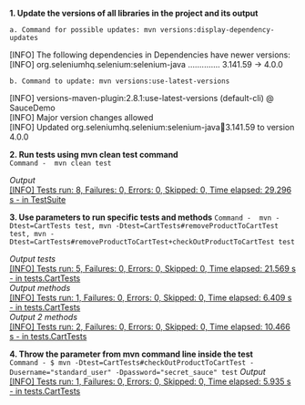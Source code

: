 **1. Update the versions of all libraries in the project and its output**

    a. Command for possible updates: mvn versions:display-dependency-updates
[INFO] The following dependencies in Dependencies have newer versions:  
[INFO]   org.seleniumhq.selenium:selenium-java .............. 3.141.59 -> 4.0.0

    b. Command to update: mvn versions:use-latest-versions
[INFO] versions-maven-plugin:2.8.1:use-latest-versions (default-cli) @ SauceDemo    
[INFO] Major version changes allowed    
[INFO] Updated org.seleniumhq.selenium:selenium-java:jar:3.141.59 to version 4.0.0

**2. Run tests using mvn clean test command**   
`Command -  mvn clean test`

_Output_    
[[INFO] Tests run: 8, Failures: 0, Errors: 0, Skipped: 0, Time elapsed: 29.296 s - in TestSuite]()

**3. Use parameters to run specific tests and methods**
`Command -  mvn -Dtest=CartTests test, mvn -Dtest=CartTests#removeProductToCartTest test,
mvn -Dtest=CartTests#removeProductToCartTest+checkOutProductToCartTest test`


_Output tests_    
[[INFO] Tests run: 5, Failures: 0, Errors: 0, Skipped: 0, Time elapsed: 21.569 s - in tests.CartTests]()    
_Output methods_    
[[INFO] Tests run: 1, Failures: 0, Errors: 0, Skipped: 0, Time elapsed: 6.409 s - in tests.CartTests]()     
_Output 2 methods_  
[[INFO] Tests run: 2, Failures: 0, Errors: 0, Skipped: 0, Time elapsed: 10.466 s - in tests.CartTests]()

**4. Throw the parameter from mvn command line inside the test**    
`Command - $ mvn -Dtest=CartTests#checkOutProductToCartTest -Dusername="standard_user" -Dpassword="secret_sauce" test`
_Output_    
[[INFO] Tests run: 1, Failures: 0, Errors: 0, Skipped: 0, Time elapsed: 5.935 s - in tests.CartTests]()


    